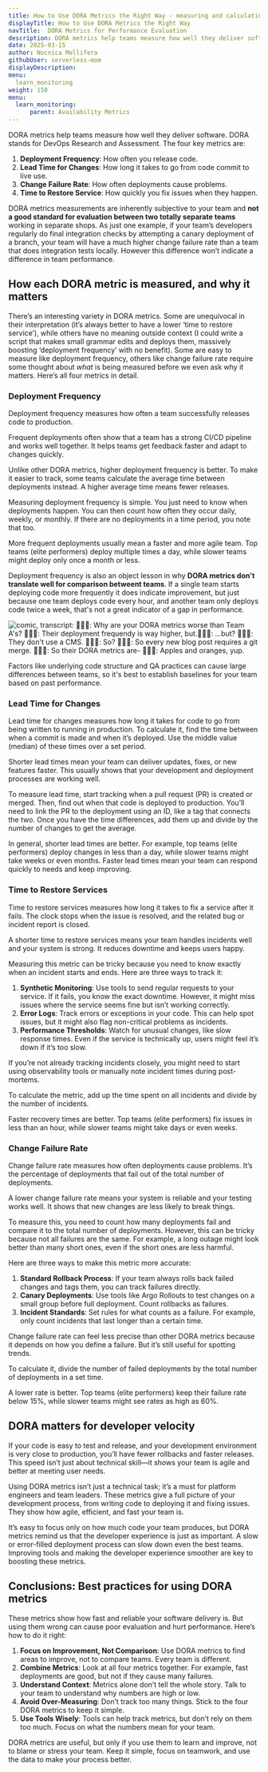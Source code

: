 ```yaml
---
title: How to Use DORA Metrics the Right Way - measuring and calculating your team's Ops performance
displayTitle: How to Use DORA Metrics the Right Way
navTitle:  DORA Metrics for Performance Evaluation
description: DORA metrics help teams measure how well they deliver software. DORA stands for DevOps Research and Assessment.
date: 2025-03-15
author: Nocnica Mellifera
githubUser: serverless-mom
displayDescription: 
menu:
  learn_monitoring
weight: 150
menu:
  learn_monitoring:
      parent: Availability Metrics
---
```


DORA metrics help teams measure how well they deliver software. DORA stands for DevOps Research and Assessment. The four key metrics are:

1. **Deployment Frequency**: How often you release code.
2. **Lead Time for Changes**: How long it takes to go from code commit to live use.
3. **Change Failure Rate**: How often deployments cause problems.
4. **Time to Restore Service**: How quickly you fix issues when they happen.

DORA metrics measurements are inherently subjective to your team and **not a good standard for evaluation between two totally separate teams** working in separate shops. As just one example, if your team’s developers regularly do final integration checks by attempting a canary deployment of a branch, your team will have a much higher change failure rate than a team that does integration tests locally. However this difference won’t indicate a difference in team performance.

## How each DORA metric is measured, and why it matters

There’s an interesting variety in DORA metrics. Some are unequivocal in their interpretation (it’s always better to have a lower ‘time to restore service’), while others have no meaning outside context (I could write a script that makes small grammar edits and deploys them, massively boosting ‘deployment frequency’ with no benefit). Some are easy to measure like deployment frequency, others like change failure rate require some thought about *what* is being measured before we even ask why it matters. Here’s all four metrics in detail.

### Deployment Frequency

Deployment frequency measures how often a team successfully releases code to production.

Frequent deployments often show that a team has a strong CI/CD pipeline and works well together. It helps teams get feedback faster and adapt to changes quickly.

Unlike other DORA metrics, higher deployment frequency is better. To make it easier to track, some teams calculate the average time between deployments instead. A higher average time means fewer releases.

Measuring deployment frequency is simple. You just need to know when deployments happen. You can then count how often they occur daily, weekly, or monthly. If there are no deployments in a time period, you note that too.

More frequent deployments usually mean a faster and more agile team. Top teams (elite performers) deploy multiple times a day, while slower teams might deploy only once a month or less.

Deployment frequency is also an object lesson in why **DORA metrics don't translate well for comparison betweent teams**. If a single team starts deploying code more frequently it does indicate improvement, but just because one team deploys code every hour, and another team only deploys code twice a week, that's not a great indicator of a gap in performance.

![comic, transcript: 🧑🏻‍💼: Why are your DORA metrics worse than Team A's? 🧑🏽‍💻: Their deployment frequendy is way higher, but.🧑🏻‍💼: ...but? 🧑🏽‍💻: They don't use a CMS. 🧑🏻‍💼: So? 🧑🏽‍💻: So every new blog post requires a git merge. 🧑🏻‍💼: So their DORA metrics are- 🧑🏽‍💻: Apples and oranges, yup.](images/learn/dora-metrics01.png)

Factors like underlying code structure and QA practices can cause large differences between teams, so it's best to establish baselines for your team based on past performance.

### Lead Time for Changes

Lead time for changes measures how long it takes for code to go from being written to running in production. To calculate it, find the time between when a commit is made and when it’s deployed. Use the middle value (median) of these times over a set period.

Shorter lead times mean your team can deliver updates, fixes, or new features faster. This usually shows that your development and deployment processes are working well.

To measure lead time, start tracking when a pull request (PR) is created or merged. Then, find out when that code is deployed to production. You’ll need to link the PR to the deployment using an ID, like a tag that connects the two. Once you have the time differences, add them up and divide by the number of changes to get the average.

In general, shorter lead times are better. For example, top teams (elite performers) deploy changes in less than a day, while slower teams might take weeks or even months. Faster lead times mean your team can respond quickly to needs and keep improving.

### Time to Restore Services

Time to restore services measures how long it takes to fix a service after it fails. The clock stops when the issue is resolved, and the related bug or incident report is closed.

A shorter time to restore services means your team handles incidents well and your system is strong. It reduces downtime and keeps users happy.

Measuring this metric can be tricky because you need to know exactly when an incident starts and ends. Here are three ways to track it:

1. **Synthetic Monitoring**: Use tools to send regular requests to your service. If it fails, you know the exact downtime. However, it might miss issues where the service seems fine but isn’t working correctly.
2. **Error Logs**: Track errors or exceptions in your code. This can help spot issues, but it might also flag non-critical problems as incidents.
3. **Performance Thresholds**: Watch for unusual changes, like slow response times. Even if the service is technically up, users might feel it’s down if it’s too slow.

If you’re not already tracking incidents closely, you might need to start using observability tools or manually note incident times during post-mortems.

To calculate the metric, add up the time spent on all incidents and divide by the number of incidents.

Faster recovery times are better. Top teams (elite performers) fix issues in less than an hour, while slower teams might take days or even weeks.

### Change Failure Rate

Change failure rate measures how often deployments cause problems. It’s the percentage of deployments that fail out of the total number of deployments.

A lower change failure rate means your system is reliable and your testing works well. It shows that new changes are less likely to break things.

To measure this, you need to count how many deployments fail and compare it to the total number of deployments. However, this can be tricky because not all failures are the same. For example, a long outage might look better than many short ones, even if the short ones are less harmful.

Here are three ways to make this metric more accurate:

1. **Standard Rollback Process**: If your team always rolls back failed changes and tags them, you can track failures directly.
2. **Canary Deployments**: Use tools like Argo Rollouts to test changes on a small group before full deployment. Count rollbacks as failures.
3. **Incident Standards**: Set rules for what counts as a failure. For example, only count incidents that last longer than a certain time.

Change failure rate can feel less precise than other DORA metrics because it depends on how you define a failure. But it’s still useful for spotting trends.

To calculate it, divide the number of failed deployments by the total number of deployments in a set time.

A lower rate is better. Top teams (elite performers) keep their failure rate below 15%, while slower teams might see rates as high as 60%.

## DORA matters for developer velocity

If your code is easy to test and release, and your development environment is very close to production, you’ll have fewer rollbacks and faster releases. This speed isn’t just about technical skill—it shows your team is agile and better at meeting user needs.

Using DORA metrics isn’t just a technical task; it’s a must for platform engineers and team leaders. These metrics give a full picture of your development process, from writing code to deploying it and fixing issues. They show how agile, efficient, and fast your team is.

It’s easy to focus only on how much code your team produces, but DORA metrics remind us that the developer experience is just as important. A slow or error-filled deployment process can slow down even the best teams. Improving tools and making the developer experience smoother are key to boosting these metrics.

## Conclusions: Best practices for using DORA metrics

These metrics show how fast and reliable your software delivery is. But using them wrong can cause poor evaluation and hurt performance. Here’s how to do it right:

1. **Focus on Improvement, Not Comparison**: Use DORA metrics to find areas to improve, not to compare teams. Every team is different.
2. **Combine Metrics**: Look at all four metrics together. For example, fast deployments are good, but not if they cause many failures.
3. **Understand Context**: Metrics alone don’t tell the whole story. Talk to your team to understand why numbers are high or low.
4. **Avoid Over-Measuring**: Don’t track too many things. Stick to the four DORA metrics to keep it simple.
5. **Use Tools Wisely**: Tools can help track metrics, but don’t rely on them too much. Focus on what the numbers mean for your team.

DORA metrics are useful, but only if you use them to learn and improve, not to blame or stress your team. Keep it simple, focus on teamwork, and use the data to make your process better.